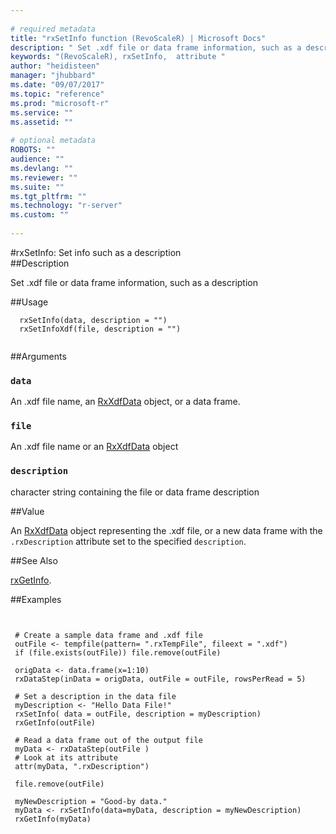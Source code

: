```yaml
--- 
 
# required metadata 
title: "rxSetInfo function (RevoScaleR) | Microsoft Docs" 
description: " Set .xdf file or data frame information, such as a description " 
keywords: "(RevoScaleR), rxSetInfo,  attribute " 
author: "heidisteen" 
manager: "jhubbard" 
ms.date: "09/07/2017" 
ms.topic: "reference" 
ms.prod: "microsoft-r" 
ms.service: "" 
ms.assetid: "" 
 
# optional metadata 
ROBOTS: "" 
audience: "" 
ms.devlang: "" 
ms.reviewer: "" 
ms.suite: "" 
ms.tgt_pltfrm: "" 
ms.technology: "r-server" 
ms.custom: "" 
 
--- 
```

 
 
 #rxSetInfo:  Set info such as a description  
 ##Description
 
Set .xdf file or data frame information, such as a description
 
 
 ##Usage

```   
  rxSetInfo(data, description = "")
  rxSetInfoXdf(file, description = "")
 
```
 
 
 ##Arguments

   
    
 ### `data`
  An .xdf file name, an [RxXdfData](RxXdfData.md) object, or a data frame.  
  
    
 ### `file`
  An .xdf file name or an [RxXdfData](RxXdfData.md) object  
  
  
  
 ### `description`
  character string containing the file or data frame description  
  
 
 
 ##Value
 
An [RxXdfData](RxXdfData.md) object representing the .xdf file, or a new
data frame with the `.rxDescription` attribute set to the
specified `description`.
 
 ##See Also
 
[rxGetInfo](rxGetInfoXdf.md).
   
 
 ##Examples

 ```
   
   
  # Create a sample data frame and .xdf file
  outFile <- tempfile(pattern= ".rxTempFile", fileext = ".xdf")
  if (file.exists(outFile)) file.remove(outFile)
        
  origData <- data.frame(x=1:10)
  rxDataStep(inData = origData, outFile = outFile, rowsPerRead = 5)
      
  # Set a description in the data file
  myDescription <- "Hello Data File!"
  rxSetInfo( data = outFile, description = myDescription)
  rxGetInfo(outFile)
      
  # Read a data frame out of the output file    
  myData <- rxDataStep(outFile )
  # Look at its attribute
  attr(myData, ".rxDescription")    
        
  file.remove(outFile)
      
  myNewDescription = "Good-by data."
  myData <- rxSetInfo(data=myData, description = myNewDescription)
  rxGetInfo(myData)
  
 
```
 
 
 
 
